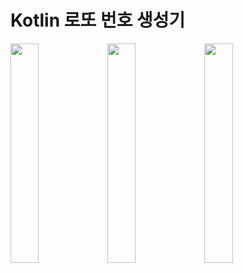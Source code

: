 # Kotlin 로또 번호 생성기

<img src="https://user-images.githubusercontent.com/116051442/227453452-abd10b98-5e5a-4444-a70e-ab22d6b56b66.png" width="30%"/> <img src="https://user-images.githubusercontent.com/116051442/227453458-d634d6df-7bbd-47b4-beb2-f56ccc217fe7.png" width="30%"/> <img src="https://user-images.githubusercontent.com/116051442/227453459-277f22f5-4c92-47b2-a450-37eb940ac33c.png" width="30%"/>
